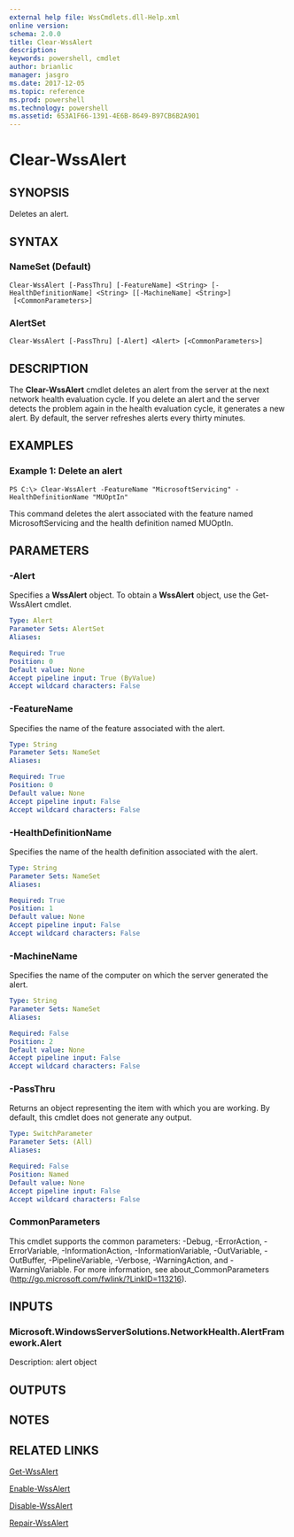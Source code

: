 ```yaml
---
external help file: WssCmdlets.dll-Help.xml
online version: 
schema: 2.0.0
title: Clear-WssAlert
description: 
keywords: powershell, cmdlet
author: brianlic
manager: jasgro
ms.date: 2017-12-05
ms.topic: reference
ms.prod: powershell
ms.technology: powershell
ms.assetid: 653A1F66-1391-4E6B-8649-B97CB6B2A901
---
```


# Clear-WssAlert

## SYNOPSIS
Deletes an alert.

## SYNTAX

### NameSet (Default)
```
Clear-WssAlert [-PassThru] [-FeatureName] <String> [-HealthDefinitionName] <String> [[-MachineName] <String>]
 [<CommonParameters>]
```

### AlertSet
```
Clear-WssAlert [-PassThru] [-Alert] <Alert> [<CommonParameters>]
```

## DESCRIPTION
The **Clear-WssAlert** cmdlet deletes an alert from the server at the next network health evaluation cycle.
If you delete an alert and the server detects the problem again in the health evaluation cycle, it generates a new alert.
By default, the server refreshes alerts every thirty minutes.

## EXAMPLES

### Example 1: Delete an alert
```
PS C:\> Clear-WssAlert -FeatureName "MicrosoftServicing" -HealthDefinitionName "MUOptIn"
```

This command deletes the alert associated with the feature named MicrosoftServicing and the health definition named MUOptIn.

## PARAMETERS

### -Alert
Specifies a **WssAlert** object.
To obtain a **WssAlert** object, use the Get-WssAlert cmdlet.

```yaml
Type: Alert
Parameter Sets: AlertSet
Aliases: 

Required: True
Position: 0
Default value: None
Accept pipeline input: True (ByValue)
Accept wildcard characters: False
```

### -FeatureName
Specifies the name of the feature associated with the alert.

```yaml
Type: String
Parameter Sets: NameSet
Aliases: 

Required: True
Position: 0
Default value: None
Accept pipeline input: False
Accept wildcard characters: False
```

### -HealthDefinitionName
Specifies the name of the health definition associated with the alert.

```yaml
Type: String
Parameter Sets: NameSet
Aliases: 

Required: True
Position: 1
Default value: None
Accept pipeline input: False
Accept wildcard characters: False
```

### -MachineName
Specifies the name of the computer on which the server generated the alert.

```yaml
Type: String
Parameter Sets: NameSet
Aliases: 

Required: False
Position: 2
Default value: None
Accept pipeline input: False
Accept wildcard characters: False
```

### -PassThru
Returns an object representing the item with which you are working.
By default, this cmdlet does not generate any output.

```yaml
Type: SwitchParameter
Parameter Sets: (All)
Aliases: 

Required: False
Position: Named
Default value: None
Accept pipeline input: False
Accept wildcard characters: False
```

### CommonParameters
This cmdlet supports the common parameters: -Debug, -ErrorAction, -ErrorVariable, -InformationAction, -InformationVariable, -OutVariable, -OutBuffer, -PipelineVariable, -Verbose, -WarningAction, and -WarningVariable. For more information, see about_CommonParameters (http://go.microsoft.com/fwlink/?LinkID=113216).

## INPUTS

### Microsoft.WindowsServerSolutions.NetworkHealth.AlertFramework.Alert
Description: alert object

## OUTPUTS

## NOTES

## RELATED LINKS

[Get-WssAlert](./Get-WssAlert.md)

[Enable-WssAlert](./Enable-WssAlert.md)

[Disable-WssAlert](./Disable-WssAlert.md)

[Repair-WssAlert](./Repair-WssAlert.md)

